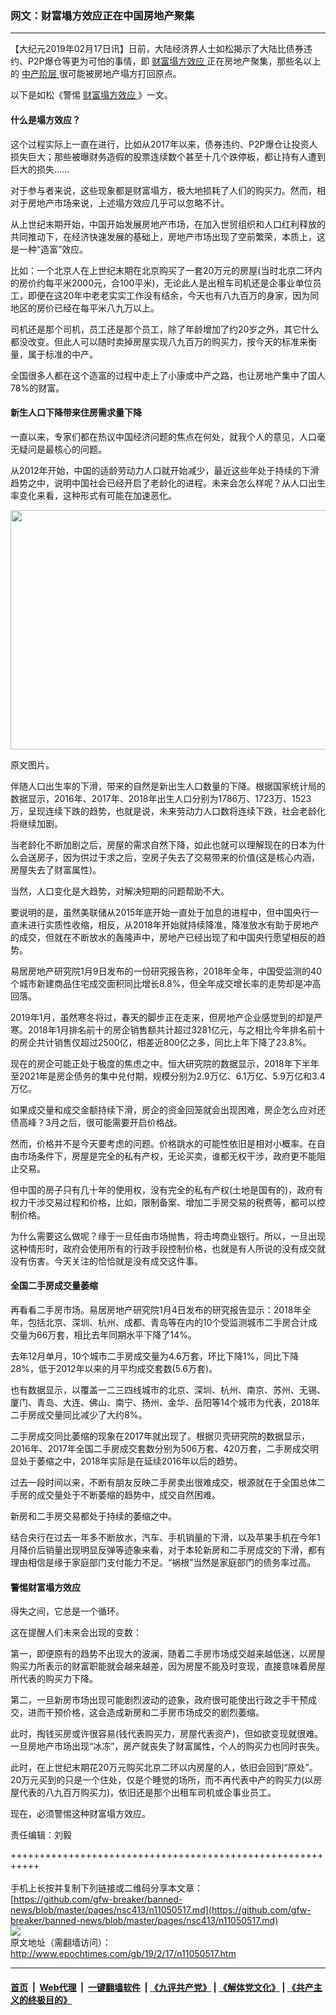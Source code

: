 ### 网文：财富塌方效应正在中国房地产聚集
------------------------

<p>
 【大纪元2019年02月17日讯】日前，大陆经济界人士如松揭示了大陆比债券违约、P2P爆仓等更为可怕的事情，即
 <a href="http://www.epochtimes.com/gb/tag/%E8%B4%A2%E5%AF%8C%E5%A1%8C%E6%96%B9%E6%95%88%E5%BA%94.html">
  财富塌方效应
 </a>
 正在房地产聚集，那些名以上的
 <a href="http://www.epochtimes.com/gb/tag/%E4%B8%AD%E4%BA%A7%E9%98%B6%E5%B1%82.html">
  中产阶层
 </a>
 很可能被房地产塌方打回原点。
</p>
<p>
 以下是如松《警惕
 <a href="http://www.epochtimes.com/gb/tag/%E8%B4%A2%E5%AF%8C%E5%A1%8C%E6%96%B9%E6%95%88%E5%BA%94.html">
  财富塌方效应
 </a>
 》一文。
</p>
<h4>
 什么是塌方效应？
</h4>
<p>
 这个过程实际上一直在进行，比如从2017年以来，债券违约、P2P爆仓让投资人损失巨大；那些被曝财务造假的股票连续数个甚至十几个跌停板，都让持有人遭到巨大的损失……
</p>
<p>
 对于参与者来说，这些现象都是财富塌方，极大地损耗了人们的购买力。然而，相对于房地产市场来说，上述塌方效应几乎可以忽略不计。
</p>
<p>
 从上世纪末期开始，中国开始发展房地产市场，在加入世贸组织和人口红利释放的共同推动下，在经济快速发展的基础上，房地产市场出现了空前繁荣，本质上，这是一种“造富”效应。
</p>
<p>
 比如：一个北京人在上世纪末期在北京购买了一套20万元的房屋(当时北京二环内的房价约每平米2000元，合100平米)，无论此人是出租车司机还是企事业单位员工，即便在这20年中老老实实工作没有结余，今天也有八九百万的身家，因为同地区的房价已经在每平米八九万以上。
</p>
<p>
 司机还是那个司机，员工还是那个员工，除了年龄增加了约20岁之外，其它什么都没改变。但此人可以随时卖掉房屋实现八九百万的购买力，按今天的标准来衡量，属于标准的中产。
</p>
<p>
 全国很多人都在这个造富的过程中走上了小康或中产之路，也让房地产集中了国人78%的财富。
</p>
<h4>
 新生人口下降带来住房需求量下降
</h4>
<p>
 一直以来，专家们都在热议中国经济问题的焦点在何处，就我个人的意见，人口毫无疑问是最核心的问题。
</p>
<p>
 从2012年开始，中国的适龄劳动力人口就开始减少，最近这些年处于持续的下滑趋势之中，说明中国社会已经开启了老龄化的进程。未来会怎么样呢？从人口出生率变化来看，这种形式有可能在加速恶化。
</p>
<p>
 <a href="http://i.epochtimes.com/assets/uploads/2019/02/201902121549924814713867.jpg">
  <img alt="" class="alignnone size-large wp-image-11050568" height="383" src="http://i.epochtimes.com/assets/uploads/2019/02/201902121549924814713867-600x383.jpg" width="600"/>
 </a>
</p>
<p>
 原文图片。
</p>
<p>
 伴随人口出生率的下滑，带来的自然是新出生人口数量的下降。根据国家统计局的数据显示，2016年、2017年、2018年出生人口分别为1786万、1723万、1523万，呈现连续下跌的趋势，也就是说，未来劳动力人口数将连续下跌，社会老龄化将继续加剧。
</p>
<p>
 当老龄化不断加剧之后，房屋的需求自然下降，如此也就可以理解现在的日本为什么会送房子，因为供过于求之后，空房子失去了交易带来的价值(这是核心内涵，房屋失去了财富属性)。
</p>
<p>
 当然，人口变化是大趋势，对解决短期的问题帮助不大。
</p>
<p>
 要说明的是，虽然美联储从2015年底开始一直处于加息的进程中，但中国央行一直未进行实质性收缩，相反，从2018年开始就持续降准，降准放水有助于房地产的成交，但就在不断放水的轰隆声中，房地产已经出现了和中国央行愿望相反的趋势。
</p>
<p>
 易居房地产研究院1月9日发布的一份研究报告称，2018年全年，中国受监测的40个城市新建商品住宅成交面积同比增长8.8%，但全年成交增长率的走势却是冲高回落。
</p>
<p>
 2019年1月，虽然寒冬将过，春天的脚步正在走来，但房地产企业感觉到的却是严寒。2018年1月排名前十的房企销售额共计超过3281亿元，与之相比今年排名前十的房企共计销售仅超过2500亿，相差近800亿之多，同比上年下降了23.8%。
</p>
<p>
 现在的房企可能正处于极度的焦虑之中。恒大研究院的数据显示，2018年下半年至2021年是房企债务的集中兑付期，规模分别为2.9万亿、6.1万亿、5.9万亿和3.4万亿。
</p>
<p>
 如果成交量和成交金额持续下滑，房企的资金回笼就会出现困难，房企怎么应对还债高峰？3月之后，很可能需要开启价格战。
</p>
<p>
 然而，价格并不是今天要考虑的问题。价格跳水的可能性依旧是相对小概率。在自由市场条件下，房屋是完全的私有产权，无论买卖，谁都无权干涉，政府更不能阻止交易。
</p>
<p>
 但中国的房子只有几十年的使用权，没有完全的私有产权(土地是国有的)，政府有权力干涉交易过程和价格，比如，限制备案、增加二手房交易的税费等，都可以控制价格。
</p>
<p>
 为什么需要这么做呢？缘于一旦任由市场抛售，将击垮商业银行。所以，一旦出现这种情形时，政府会使用所有的行政手段控制价格，也就是有人所说的没有成交就没有伤害。今天关注的恰恰就是没有成交这件事。
</p>
<h4>
 全国二手房成交量萎缩
</h4>
<p>
 再看看二手房市场。易居房地产研究院1月4日发布的研究报告显示：2018年全年，包括北京、深圳、杭州、成都、青岛等在内的10个受监测城市二手房合计成交量为66万套，相比去年同期水平下降了14%。
</p>
<p>
 去年12月单月，10个城市二手房成交量为4.6万套，环比下降1%，同比下降28%，低于2012年以来的月平均成交套数(5.6万套)。
</p>
<p>
 也有数据显示，以覆盖一二三四线城市的北京、深圳、杭州、南京、苏州、无锡、厦门、青岛、大连、佛山、南宁、扬州、金华、岳阳等14个城市为代表，2018年二手房成交量同比减少了大约8%。
</p>
<p>
 二手房成交同比萎缩的现象在2017年就出现了。根据贝壳研究院的数据显示，2016年、2017年全国二手房成交套数分别为506万套、420万套，二手房成交明显处于萎缩之中，2018年实际是在延续2016年以后的趋势。
</p>
<p>
 过去一段时间以来，不断有朋友反映二手房卖出很难成交，根源就在于全国总体二手房的成交量处于不断萎缩的趋势中，成交自然困难。
</p>
<p>
 新房和二手房交易都处于持续的萎缩之中。
</p>
<p>
 结合央行在过去一年多不断放水，汽车、手机销量的下滑，以及苹果手机在今年1月降价后销量出现明显反弹等迹象来看，对于本轮新房和二手房成交的下滑，都有理由相信是缘于家庭部门支付能力不足。“祸根”当然是家庭部门的债务率过高。
</p>
<h4>
 警惕财富塌方效应
</h4>
<p>
 得失之间，它总是一个循环。
</p>
<p>
 这在提醒人们未来会出现的变数：
</p>
<p>
 第一，即便原有的趋势不出现大的波澜，随着二手房市场成交越来越低迷，以房屋购买力所表示的财富职能就会越来越差，因为房屋不能及时变现，直接意味着房屋所代表的购买力下降。
</p>
<p>
 第二，一旦新房市场出现可能剧烈波动的迹象，政府很可能使出行政之手干预成交，进而干预价格，这会造成新房和二手房市场成交的剧烈萎缩。
</p>
<p>
 此时，掏钱买房或许很容易(钱代表购买力，房屋代表资产)，但如欲变现就很难。一旦房地产市场出现“冰冻”，房产就丧失了财富属性，个人的购买力也同时丧失。
</p>
<p>
 此时，在上世纪末期花20万元购买北京二环以内房屋的人，依旧会回到“原处”。20万元买到的只是一个住处，仅是个睡觉的场所，而不再代表中产的购买力(以房屋代表的八九百万购买力)，依旧还是那个出租车司机或企事业员工。
</p>
<p>
 现在，必须警惕这种财富塌方效应。
</p>
<p>
 责任编辑：刘毅
</p>

+++++++++++++++++++++++++++++++++++++++++++++++++++++++++++<br/><br/>
手机上长按并复制下列链接或二维码分享本文章：<br/>
[https://github.com/gfw-breaker/banned-news/blob/master/pages/nsc413/n11050517.md](https://github.com/gfw-breaker/banned-news/blob/master/pages/nsc413/n11050517.md)<br/>
[<img src='https://github.com/gfw-breaker/banned-news/blob/master/pages/nsc413/n11050517.md.png'/>](https://github.com/gfw-breaker/banned-news/blob/master/pages/nsc413/n11050517.md)<br/>
原文地址（需翻墙访问）：http://www.epochtimes.com/gb/19/2/17/n11050517.htm


------------------------
#### [首页](https://github.com/gfw-breaker/banned-news/blob/master/README.md) &nbsp;|&nbsp; [Web代理](https://github.com/labour-camp/helloworld) &nbsp;|&nbsp; [一键翻墙软件](https://github.com/gfw-breaker/nogfw/blob/master/README.md) &nbsp;| [《九评共产党》](https://github.com/gfw-breaker/9ping.md/blob/master/README.md#九评之一评共产党是什么) | [《解体党文化》](https://github.com/gfw-breaker/jtdwh.md/blob/master/README.md) | [《共产主义的终极目的》](https://github.com/gfw-breaker/gczydzjmd.md/blob/master/README.md)

